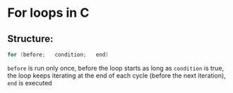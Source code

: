 # For loops in C

## Structure:

```c
for (before;   condition;   end)
```

`before` is run only once, before the loop starts
as long as `condition` is true, the loop keeps iterating
at the end of each cycle (before the next iteration), `end` is executed 